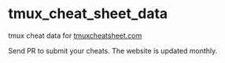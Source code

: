 # tmux_cheat_sheet_data
tmux cheat data for [tmuxcheatsheet.com](https://tmuxcheatsheet.com)

Send PR to submit your cheats.
The website is updated monthly. 
